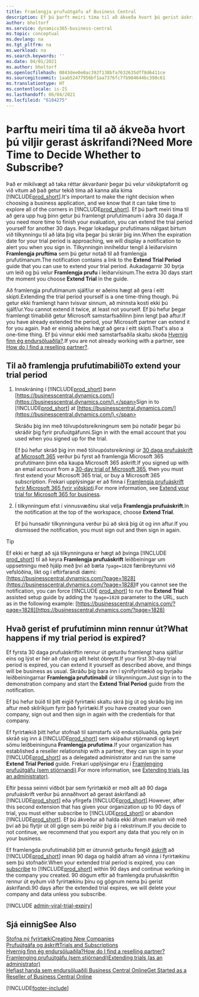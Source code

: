 ```yaml
---
title: Framlengja prufuútgáfu af Business Central
description: Ef þú þarft meiri tíma til að ákveða hvort þú gerist áskrifandi að Dynamics 365 Business Central geturðu framlengt prufuútgáfuna einu sinni. Kynntu þér valkostina.
author: bholtorf
ms.service: dynamics365-business-central
ms.topic: conceptual
ms.devlang: na
ms.tgt_pltfrm: na
ms.workload: na
ms.search.keywords: ''
ms.date: 04/01/2021
ms.author: bholtorf
ms.openlocfilehash: 0843dee0e0ac392f138bfa7632635dff8d6411ce
ms.sourcegitcommit: 1aab52477956bf1aa7376fc7fb984644bc398c61
ms.translationtype: HT
ms.contentlocale: is-IS
ms.lasthandoff: 06/04/2021
ms.locfileid: "6184275"
---
```

# <a name="need-more-time-to-decide-whether-to-subscribe"></a><span data-ttu-id="0539f-104">Þarftu meiri tíma til að ákveða hvort þú viljir gerast áskrifandi?</span><span class="sxs-lookup"><span data-stu-id="0539f-104">Need More Time to Decide Whether to Subscribe?</span></span>

<span data-ttu-id="0539f-105">Það er mikilvægt að taka réttar ákvarðanir þegar þú velur viðskiptaforrit og við vitum að það getur tekið tíma að kanna alla kima [!INCLUDE[prod_short](includes/prod_short.md)].</span><span class="sxs-lookup"><span data-stu-id="0539f-105">It's important to make the right decision when choosing a business application, and we know that it can take time to explore all of the corners in [!INCLUDE[prod_short](includes/prod_short.md)].</span></span> <span data-ttu-id="0539f-106">Ef þú þarft meiri tíma til að gera upp hug þinn getur þú framlengt prufutímanum í aðra 30 daga.</span><span class="sxs-lookup"><span data-stu-id="0539f-106">If you need more time to finish your evaluation, you can extend the trial period yourself for another 30 days.</span></span> <span data-ttu-id="0539f-107">Þegar lokadagur prufutímans nálgast birtum við tilkynningu til að láta þig vita þegar þú skráir þig inn.</span><span class="sxs-lookup"><span data-stu-id="0539f-107">When the expiration date for your trial period is approaching, we will display a notification to alert you when you sign in.</span></span> <span data-ttu-id="0539f-108">Tilkynningin inniheldur tengil á leiðarvísinn **Framlengja pruftíma** sem þú getur notað til að framlengja prufutímanum.</span><span class="sxs-lookup"><span data-stu-id="0539f-108">The notification contains a link to the **Extend Trial Period** guide that you can use to extend your trial period.</span></span> <span data-ttu-id="0539f-109">Aukadagarnir 30 byrja um leið og þú velur **Framlengja prufu** í leiðarvísinum.</span><span class="sxs-lookup"><span data-stu-id="0539f-109">The extra 30 days start the moment you choose **Extend Trial** in the guide.</span></span>

<span data-ttu-id="0539f-110">Að framlengja prufutímanum sjálf/ur er aðeins hægt að gera í eitt skipti.</span><span class="sxs-lookup"><span data-stu-id="0539f-110">Extending the trial period yourself is a one time-thing though.</span></span> <span data-ttu-id="0539f-111">Þú getur ekki framlengt hann tvisvar sinnum, að minnsta kosti ekki þú sjálf/ur.</span><span class="sxs-lookup"><span data-stu-id="0539f-111">You cannot extend it twice, at least not yourself.</span></span> <span data-ttu-id="0539f-112">Ef þú hefur þegar framlengt tímabilið getur Microsoft samstarfsaðilinn þinn lengt það aftur.</span><span class="sxs-lookup"><span data-stu-id="0539f-112">If you have already extended the period, your Microsoft partner can extend it for you again.</span></span> <span data-ttu-id="0539f-113">Það er einnig aðeins hægt að gera í eitt skipti.</span><span class="sxs-lookup"><span data-stu-id="0539f-113">That's also a one-time thing.</span></span> <span data-ttu-id="0539f-114">Ef þú vinnur ekki með samstarfsaðila skaltu skoða [Hvernig finn ég endursöluaðila?](/dynamics365/business-central/across-faq#findpartner).</span><span class="sxs-lookup"><span data-stu-id="0539f-114">If you are not already working with a partner, see [How do I find a reselling partner?](/dynamics365/business-central/across-faq#findpartner).</span></span>  

## <a name="to-extend-your-trial-period"></a><span data-ttu-id="0539f-115">Til að framlengja prufutímabilið</span><span class="sxs-lookup"><span data-stu-id="0539f-115">To extend your trial period</span></span>

1. <span data-ttu-id="0539f-116">Innskráning í [!INCLUDE[prod_short](includes/prod_short.md)] þann [https://businesscentral.dynamics.com/](https://businesscentral.dynamics.com/).</span><span class="sxs-lookup"><span data-stu-id="0539f-116">Sign in to [!INCLUDE[prod_short](includes/prod_short.md)] at [https://businesscentral.dynamics.com/](https://businesscentral.dynamics.com/).</span></span>

    <span data-ttu-id="0539f-117">Skráðu þig inn með tölvupóstsreikningnum sem þú notaðir þegar þú skráðir þig fyrir prufuútgáfunni.</span><span class="sxs-lookup"><span data-stu-id="0539f-117">Sign in with the email account that you used when you signed up for the trial.</span></span>  

    <span data-ttu-id="0539f-118">Ef þú hefur skráð þig inn með tölvupóstsreikningi úr [30 daga prufuáskrift af Microsoft 365](/microsoft-365/commerce/sign-up-for-office-365-trial) verður þú fyrst að framlengja Microsoft 365 prufutímann þinn eða kaupa Microsoft 365  áskrift.</span><span class="sxs-lookup"><span data-stu-id="0539f-118">If you signed up with an email account from a [30-day trial of Microsoft 365](/microsoft-365/commerce/sign-up-for-office-365-trial), then you must first extend your Microsoft 365 trial, or buy a Microsoft 365 subscription.</span></span> <span data-ttu-id="0539f-119">Frekari upplýsingar er að finna í [Framlengja prufuáskrift fyrir Microsoft 365  fyrir viðskipti](/microsoft-365/commerce/extend-your-trial).</span><span class="sxs-lookup"><span data-stu-id="0539f-119">For more information, see [Extend your trial for Microsoft 365 for business](/microsoft-365/commerce/extend-your-trial).</span></span>
2. <span data-ttu-id="0539f-120">Í tilkynningum efst í vinnusvæðinu skal velja **Framlengja prufuáskrift**.</span><span class="sxs-lookup"><span data-stu-id="0539f-120">In the notification at the top of the workspace, choose **Extend Trial**.</span></span>

    <span data-ttu-id="0539f-121">Ef þú hunsaðir tilkynninguna verður þú að skrá þig út og inn aftur.</span><span class="sxs-lookup"><span data-stu-id="0539f-121">If you dismissed the notification, you must sign out and then sign in again.</span></span>

> [!TIP]
> <span data-ttu-id="0539f-122">Ef ekki er hægt að sjá tilkynninguna er hægt að þvinga [!INCLUDE [prod_short](includes/prod_short.md)] til að keyra **Framlengja prufuáskrift** leiðbeiningar um uppsetningu með hjálp með því að bæta ```?page=1828``` færibreytunni við vefslóðina, líkt og í eftirfarandi dæmi: [https://businesscentral.dynamics.com/?page=1828](https://businesscentral.dynamics.com/?page=1828)</span><span class="sxs-lookup"><span data-stu-id="0539f-122">If you cannot see the notification, you can force [!INCLUDE [prod_short](includes/prod_short.md)] to run the **Extend Trial** assisted setup guide by adding the ```?page=1828``` parameter to the URL, such as in the following example: [https://businesscentral.dynamics.com/?page=1828](https://businesscentral.dynamics.com/?page=1828)</span></span>

## <a name="what-happens-if-my-trial-period-is-expired"></a><span data-ttu-id="0539f-123">Hvað gerist ef prufutíminn minn rennur út?</span><span class="sxs-lookup"><span data-stu-id="0539f-123">What happens if my trial period is expired?</span></span>

<span data-ttu-id="0539f-124">Ef fyrsta 30 daga prufuáskriftin rennur út geturðu framlengt hana sjálf/ur eins og lýst er hér að ofan og allt helst óbreytt.</span><span class="sxs-lookup"><span data-stu-id="0539f-124">If your first 30-day trial period is expired, you can extend it yourself as described above, and things will be business as usual.</span></span> <span data-ttu-id="0539f-125">Skráðu þig bara inn í sýnifyrirtækið og byrjaðu leiðbeiningarnar **Framlengja prufutímabil** úr tilkynningum.</span><span class="sxs-lookup"><span data-stu-id="0539f-125">Just sign in to the demonstration company and start the **Extend Trial Period** guide from the notification.</span></span>  

<span data-ttu-id="0539f-126">Ef þú hefur búið til þitt eigið fyrirtæki skaltu skrá þig út og skráðu þig inn aftur með skilríkjum fyrir það fyrirtæki.</span><span class="sxs-lookup"><span data-stu-id="0539f-126">If you have created your own company, sign out and then sign in again with the credentials for that company.</span></span>  

<span data-ttu-id="0539f-127">Ef fyrirtækið þitt hefur stofnað til samstarfs við endursöluaðila, geta þeir skráð sig inn á [!INCLUDE[prod_short](includes/prod_short.md)] sem skipaður stjórnandi og keyrt sömu leiðbeininguna **Framlengja prufutíma**.</span><span class="sxs-lookup"><span data-stu-id="0539f-127">If your organization has established a reseller relationship with a partner, they can sign in to your [!INCLUDE[prod_short](includes/prod_short.md)] as a delegated administrator and run the same **Extend Trial Period** guide.</span></span> <span data-ttu-id="0539f-128">Frekari upplýsingar eru í [Framlenging prufuútgáfu (sem stjórnandi)](/dynamics365/business-central/dev-itpro/administration/tenant-administration#extending-trials).</span><span class="sxs-lookup"><span data-stu-id="0539f-128">For more information, see [Extending trials (as an administrator)](/dynamics365/business-central/dev-itpro/administration/tenant-administration#extending-trials).</span></span>  

<span data-ttu-id="0539f-129">Eftir þessa seinni viðbót þar sem fyrirtækið er með allt að 90 daga prufuáskrift verður þú annaðhvort að gerast áskrifandi að [!INCLUDE[prod_short](includes/prod_short.md)] eða yfirgefa [!INCLUDE[prod_short](includes/prod_short.md)].</span><span class="sxs-lookup"><span data-stu-id="0539f-129">However, after this second extension that has given your organization up to 90 days of trial, you must either subscribe to [!INCLUDE[prod_short](includes/prod_short.md)] or abandon [!INCLUDE[prod_short](includes/prod_short.md)].</span></span> <span data-ttu-id="0539f-130">Ef þú ákveður að halda ekki áfram mælum við með því að þú flytjir út öll gögn sem þú reiðir þig á í rekstrinum.</span><span class="sxs-lookup"><span data-stu-id="0539f-130">If you decide to not continue, we recommend that you export any data that you rely on in your business.</span></span>

<span data-ttu-id="0539f-131">Ef framlengda prufutímabilið þitt er útrunnið geturðu fengið [áskrift](https://go.microsoft.com/fwlink/?linkid=828659) að [!INCLUDE[prod_short](includes/prod_short.md)] innan 90 daga og haldið áfram að vinna í fyrirtækinu sem þú stofnaðir.</span><span class="sxs-lookup"><span data-stu-id="0539f-131">When your extended trial period is expired, you can [subscribe](https://go.microsoft.com/fwlink/?linkid=828659) to [!INCLUDE[prod_short](includes/prod_short.md)] within 90 days and continue working in the company you created.</span></span> <span data-ttu-id="0539f-132">90 dögum eftir að framlengda prufuáskriftin rennur út eyðum við fyrirtækinu þínu og gögnum nema þú gerist áskrifandi.</span><span class="sxs-lookup"><span data-stu-id="0539f-132">90 days after the extended trial expires, we will delete your company and data unless you subscribe.</span></span>  

[!INCLUDE [admin-viral-trial-expiry](includes/admin-viral-trial-expiry.md)]

## <a name="see-also"></a><span data-ttu-id="0539f-133">Sjá einnig</span><span class="sxs-lookup"><span data-stu-id="0539f-133">See Also</span></span>

[<span data-ttu-id="0539f-134">Stofna ný fyrirtæki</span><span class="sxs-lookup"><span data-stu-id="0539f-134">Creating New Companies</span></span>](about-new-company.md)  
[<span data-ttu-id="0539f-135">Prufuútgáfa og áskrift</span><span class="sxs-lookup"><span data-stu-id="0539f-135">Trials and Subscriptions</span></span>](across-preview.md)  
[<span data-ttu-id="0539f-136">Hvernig finn ég endursöluaðila?</span><span class="sxs-lookup"><span data-stu-id="0539f-136">How do I find a reselling partner?</span></span>](/dynamics365/business-central/across-faq#findpartner)  
[<span data-ttu-id="0539f-137">Framlenging prufuútgáfu (sem stjórnandi)</span><span class="sxs-lookup"><span data-stu-id="0539f-137">Extending trials (as an administrator)</span></span>](/dynamics365/business-central/dev-itpro/administration/tenant-administration#extending-trials)  
[<span data-ttu-id="0539f-138">Hefjast handa sem endursöluaðili Business Central Online</span><span class="sxs-lookup"><span data-stu-id="0539f-138">Get Started as a Reseller of Business Central Online</span></span>](/dynamics365/business-central/dev-itpro/administration/get-started-online)  


[!INCLUDE[footer-include](includes/footer-banner.md)]